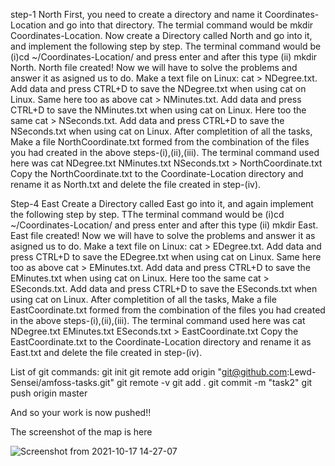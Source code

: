 step-1 North
First, you need to create a directory and name it Coordinates-Location and go into that directory. The termial command would be mkdir Coordinates-Location.
Now create a Directory called North and go into it, and implement the following step by step. The terminal command would be (i)cd ~/Coordinates-Location/ and press enter and after this type (ii) mkdir North. North file created!
Now we will have to solve the problems and answer it as asigned us to do.
Make a text file on Linux: cat > NDegree.txt. Add data and press CTRL+D to save the NDegree.txt when using cat on Linux.
Same here too as above cat > NMinutes.txt. Add data and press CTRL+D to save the NMinutes.txt when using cat on Linux.
Here too the same cat > NSeconds.txt. Add data and press CTRL+D to save the NSeconds.txt when using cat on Linux.
After completition of all the tasks, Make a file NorthCoordinate.txt formed from the combination of the files you had created in the above steps-(i),(ii),(iii). The terminal command used here was cat NDegree.txt NMinutes.txt NSeconds.txt > NorthCoordinate.txt
Copy the NorthCoordinate.txt to the Coordinate-Location directory and rename it as North.txt and delete the file created in step-(iv).

Step-4 East
Create a Directory called East go into it, and again implement the following step by step.  TThe terminal command would be (i)cd ~/Coordinates-Location/ and press enter and after this type (ii) mkdir East. East file created!
Now we will have to solve the problems and answer it as asigned us to do.
Make a text file on Linux: cat > EDegree.txt. Add data and press CTRL+D to save the EDegree.txt when using cat on Linux.
Same here too as above cat > EMinutes.txt. Add data and press CTRL+D to save the EMinutes.txt when using cat on Linux.
Here too the same cat > ESeconds.txt. Add data and press CTRL+D to save the ESeconds.txt when using cat on Linux.
After completition of all the tasks, Make a file EastCoordinate.txt formed from the combination of the files you had created in the above steps-(i),(ii),(iii). The terminal command used here was cat NDegree.txt EMinutes.txt ESeconds.txt > EastCoordinate.txt
Copy the EastCoordinate.txt to the Coordinate-Location directory and rename it as East.txt and delete the file created in step-(iv).

List of git commands:
git init
git remote add origin "git@github.com:Lewd-Sensei/amfoss-tasks.git"
git remote -v
git add .
git commit -m "task2"
git push origin master

And so your work is now pushed!!

The screenshot of the map is here

![Screenshot from 2021-10-17 14-27-07](https://user-images.githubusercontent.com/92096747/138327567-c9f3b971-323f-4dbd-a43c-82a40469c9d3.png)

